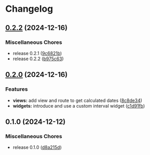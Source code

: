 # Changelog

## [0.2.2](https://github.com/b1rger/django-interval/compare/v0.2.0...v0.2.2) (2024-12-16)


### Miscellaneous Chores

* release 0.2.1 ([9c6821b](https://github.com/b1rger/django-interval/commit/9c6821be61b0e18a8ed36bde8bee49cc3ae5995d))
* release 0.2.2 ([b975c63](https://github.com/b1rger/django-interval/commit/b975c63800a921672a2e79868cbf7a1b89d2e0c8))

## [0.2.0](https://github.com/b1rger/django-interval/compare/v0.1.0...v0.2.0) (2024-12-16)


### Features

* **views:** add view and route to get calculated dates ([8c8de34](https://github.com/b1rger/django-interval/commit/8c8de346486318da24617e3270cbb93c9846998f))
* **widgets:** introduce and use a custom interval widget ([c1d91fb](https://github.com/b1rger/django-interval/commit/c1d91fb2febd3f05f11ba9a343f75f9b72a09f45))

## 0.1.0 (2024-12-12)


### Miscellaneous Chores

* release 0.1.0 ([d8a215d](https://github.com/b1rger/django-interval/commit/d8a215d2702e02c604be47d001e4d7858b45e2e1))
